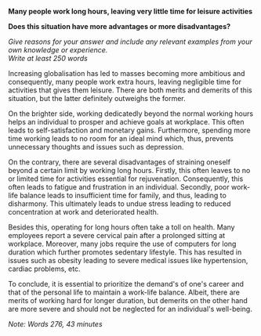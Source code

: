 **Many people work long hours, leaving very little time for leisure activities**   

**Does this situation have more advantages or more disadvantages?**  

*Give reasons for your answer and include any relevant examples from your own knowledge or experience.*  
*Write at least 250 words*    

Increasing globalisation has led to masses becoming more ambitious and consequently, many people work extra hours, leaving negligible time for activities that gives them leisure. There are both merits and demerits of this situation, but the latter definitely outweighs the former.

On the brighter side, working dedicatedly beyond the normal working hours helps an individual to prosper and achieve goals at workplace. This often leads to self-satisfaction and monetary gains. Furthermore, spending more time working leads to no room for an ideal mind which, thus, prevents unnecessary thoughts and issues such as depression.

On the contrary, there are several disadvantages of straining oneself beyond a certain limit by working long hours. Firstly, this often leaves to no or limited time for activities essential for rejuvenation. Consequently, this often leads to fatigue and frustration in an individual. Secondly, poor work-life balance leads to insufficient time for family, and thus, leading to disharmony. This ultimately leads to undue stress leading to reduced concentration at work and deteriorated health.

Besides this, operating for long hours often take a toll on health. Many employees report a severe cervical pain after a prolonged sitting at workplace. Moreover, many jobs require the use of computers for long duration which further promotes sedentary lifestyle. This has resulted in issues such as obesity leading to severe medical issues like hypertension, cardiac problems, etc.

To conclude, it is essential to prioritize the demand's of one's career and that of the personal life to maintain a work-life balance. Albeit, there are merits of working hard for longer duration, but demerits on the other hand are more severe and should not be neglected for an individual's well-being.


*Note: Words 276, 43 minutes*
